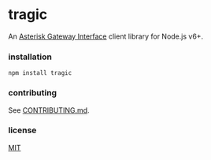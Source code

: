# tragic

An [Asterisk Gateway Interface][agi] client library for Node.js v6+.

[agi]: https://www.rdegges.com/2010/a-technical-introduction-to-the-asterisk-gateway-interface-agi/

### installation

`npm install tragic`

### contributing

See [CONTRIBUTING.md](CONTRIBUTING.md).

### license

[MIT](LICENSE-MIT)
